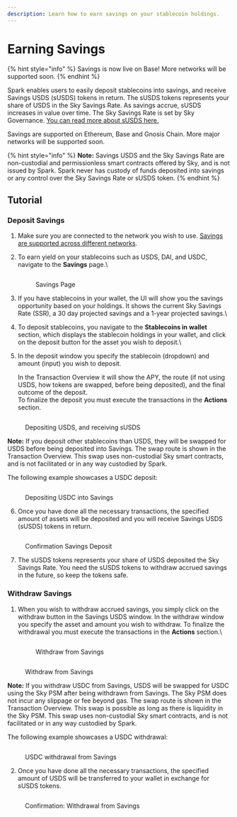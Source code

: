 ```yaml
---
description: Learn how to earn savings on your stablecoin holdings.
---
```


# Earning Savings

{% hint style="info" %}
Savings is now live on Base! More networks will be supported soon.
{% endhint %}

Spark enables users to easily deposit stablecoins into savings, and receive Savings USDS (sUSDS) tokens in return. The sUSDS tokens represents your share of USDS in the Sky Savings Rate. As savings accrue, sUSDS increases in value over time. The Sky Savings Rate is set by Sky Governance. [You can read more about sUSDS here.](savings-usds.md)

Savings are supported on Ethereum, Base and Gnosis Chain. More major networks will be supported soon.

{% hint style="info" %}
**Note:** Savings USDS and the Sky Savings Rate are non-custodial and permissionless smart contracts offered by Sky, and is not issued by Spark. Spark never has custody of funds deposited into savings or any control over the Sky Savings Rate or sUSDS token.
{% endhint %}

## Tutorial

### Deposit Savings

1. Make sure you are connected to the network you wish to use. [Savings are supported across different networks](savings-usds.md#supported-networks-and-token-addresses).
2.  To earn yield on your stablecoins such as USDS, DAI, and USDC, navigate to the **Savings** page.\


    <figure><img src="../../.gitbook/assets/savings-1.png" alt=""><figcaption><p>Savings Page</p></figcaption></figure>


3. If you have stablecoins in your wallet, the UI will show you the savings opportunity based on your holdings. It shows the current Sky Savings Rate (SSR), a 30 day projected savings and a 1-year projected savings.\

4. To deposit stablecoins, you navigate to the **Stablecoins in wallet** section, which displays the stablecoin holdings in your wallet, and click on the deposit button for the asset you wish to deposit.\

5.  In the deposit window you specify the stablecoin (dropdown) and amount (input) you wish to deposit.

    In the Transaction Overview it will show the APY, the route (if not using USDS, how tokens are swapped, before being deposited), and the final outcome of the deposit.\
    To finalize the deposit you must execute the transactions in the **Actions** section.

<figure><img src="../../.gitbook/assets/savings-2.png" alt=""><figcaption><p>Depositing USDS, and receiving sUSDS</p></figcaption></figure>

**Note:** If you deposit other stablecoins than USDS, they will be swapped for USDS before being deposited into Savings. The swap route is shown in the Transaction Overview. This swap uses non-custodial Sky smart contracts, and is not facilitated or in any way custodied by Spark.

The following example showcases a USDC deposit:

<figure><img src="../../.gitbook/assets/savings-3.png" alt=""><figcaption><p>Depositing USDC into Savings</p></figcaption></figure>

6. Once you have done all the necessary transactions, the specified amount of assets will be deposited and you will receive Savings USDS (sUSDS) tokens in return.

<figure><img src="../../.gitbook/assets/savings-4.png" alt=""><figcaption><p>Confirmation Savings Deposit</p></figcaption></figure>



7. The sUSDS tokens represents your share of USDS deposited the Sky Savings Rate. You need the sUSDS tokens to withdraw accrued savings in the future, so keep the tokens safe.

### Withdraw Savings

1.  When you wish to withdraw accrued savings, you simply click on the withdraw button in the Savings USDS window. In the withdraw window you specify the asset and amount you wish to withdraw. To finalize the withdrawal you must execute the transactions in the **Actions** section.\


    <figure><img src="../../.gitbook/assets/savings-5.png" alt=""><figcaption><p>Withdraw from Savings</p></figcaption></figure>

<figure><img src="../../.gitbook/assets/savings-6.png" alt=""><figcaption><p>Withdraw from Savings</p></figcaption></figure>

**Note:** If you withdraw USDC from Savings, USDS will be swapped for USDC using the Sky PSM after being withdrawn from Savings. The Sky PSM does not incur any slippage or fee beyond gas. The swap route is shown in the Transaction Overview. This swap is possible as long as there is liquidity in the Sky PSM. This swap uses non-custodial Sky smart contracts, and is not facilitated or in any way custodied by Spark.

The following example showcases a USDC withdrawal:

<figure><img src="../../.gitbook/assets/savings-7.png" alt=""><figcaption><p>USDC withdrawal from Savings</p></figcaption></figure>

2. Once you have done all the necessary transactions, the specified amount of USDS will be transferred to your wallet in exchange for sUSDS tokens.

<figure><img src="../../.gitbook/assets/savings-8.png" alt=""><figcaption><p>Confirmation: Withdrawal from Savings</p></figcaption></figure>
